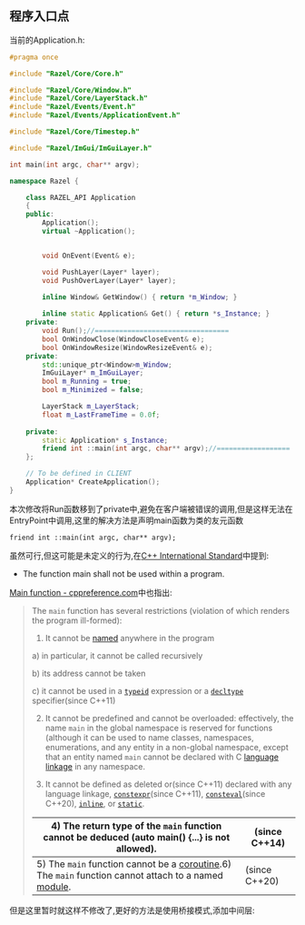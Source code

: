 ## 程序入口点

当前的Application.h:

```cpp
#pragma once

#include "Razel/Core/Core.h"

#include "Razel/Core/Window.h"
#include "Razel/Core/LayerStack.h"
#include "Razel/Events/Event.h"
#include "Razel/Events/ApplicationEvent.h"

#include "Razel/Core/Timestep.h"

#include "Razel/ImGui/ImGuiLayer.h"

int main(int argc, char** argv);

namespace Razel {

	class RAZEL_API Application
	{
	public:
		Application();
		virtual ~Application();


		void OnEvent(Event& e);

		void PushLayer(Layer* layer);
		void PushOverLayer(Layer* layer);

		inline Window& GetWindow() { return *m_Window; }
		
		inline static Application& Get() { return *s_Instance; }
	private:
		void Run();//=================================
		bool OnWindowClose(WindowCloseEvent& e);
		bool OnWindowResize(WindowResizeEvent& e);
	private:
		std::unique_ptr<Window>m_Window;
		ImGuiLayer* m_ImGuiLayer;
		bool m_Running = true;
		bool m_Minimized = false;

		LayerStack m_LayerStack;
		float m_LastFrameTime = 0.0f;
		
	private:
		static Application* s_Instance;
		friend int ::main(int argc, char** argv);//==================
	};

	// To be defined in CLIENT
	Application* CreateApplication();
}
```

本次修改将Run函数移到了private中,避免在客户端被错误的调用,但是这样无法在EntryPoint中调用,这里的解决方法是声明main函数为类的友元函数

`friend int ::main(int argc, char** argv);`

虽然可行,但这可能是未定义的行为,在[C++ International Standard](https://www.open-std.org/jtc1/sc22/wg21/docs/papers/2014/n4296.pdf)中提到:

- The function main shall not be used within a program.

[Main function - cppreference.com](https://en.cppreference.com/w/cpp/language/main_function)中也指出:

>The `main` function has several restrictions (violation of which renders the program ill-formed):
>
>1) It cannot be [named](https://en.cppreference.com/w/cpp/language/definition#Naming_a_function) anywhere in the program
>
>   a) in particular, it cannot be called recursively
>
>   b) its address cannot be taken
>
>   c) it cannot be used in a [`typeid`](https://en.cppreference.com/w/cpp/language/typeid) expression or a [`decltype`](https://en.cppreference.com/w/cpp/language/decltype) specifier(since C++11)
>
>2) It cannot be predefined and cannot be overloaded: effectively, the name `main` in the global namespace is reserved for functions (although it can be used to name classes, namespaces, enumerations, and any entity in a non-global namespace, except that an entity named `main` cannot be declared with C [language linkage](https://en.cppreference.com/w/cpp/language/language_linkage) in any namespace.
>
>3) It cannot be defined as deleted or(since C++11) declared with any language linkage, [`constexpr`](https://en.cppreference.com/w/cpp/language/constexpr)(since C++11), [`consteval`](https://en.cppreference.com/w/cpp/language/consteval)(since C++20), [`inline`](https://en.cppreference.com/w/cpp/language/inline), or [`static`](https://en.cppreference.com/w/cpp/language/static).
>
>| 4) The return type of the `main` function cannot be deduced (auto main() {...} is not allowed). | (since C++14) |
>| ------------------------------------------------------------ | ------------- |
>| 5) The `main` function cannot be a [coroutine](https://en.cppreference.com/w/cpp/language/coroutines).6) The `main` function cannot attach to a named [module](https://en.cppreference.com/w/cpp/language/modules). | (since C++20) |

但是这里暂时就这样不修改了,更好的方法是使用桥接模式,添加中间层:

